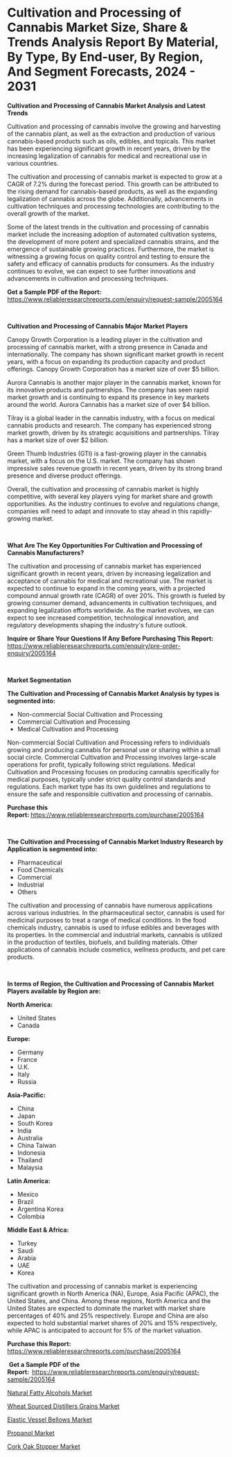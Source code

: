 <p><h1>Cultivation and Processing of Cannabis Market Size, Share & Trends Analysis Report By Material, By Type, By End-user, By Region, And Segment Forecasts, 2024 - 2031</h1></p><p><strong>Cultivation and Processing of Cannabis Market Analysis and Latest Trends</strong></p>
<p><p>Cultivation and processing of cannabis involve the growing and harvesting of the cannabis plant, as well as the extraction and production of various cannabis-based products such as oils, edibles, and topicals. This market has been experiencing significant growth in recent years, driven by the increasing legalization of cannabis for medical and recreational use in various countries.</p><p>The cultivation and processing of cannabis market is expected to grow at a CAGR of 7.2% during the forecast period. This growth can be attributed to the rising demand for cannabis-based products, as well as the expanding legalization of cannabis across the globe. Additionally, advancements in cultivation techniques and processing technologies are contributing to the overall growth of the market.</p><p>Some of the latest trends in the cultivation and processing of cannabis market include the increasing adoption of automated cultivation systems, the development of more potent and specialized cannabis strains, and the emergence of sustainable growing practices. Furthermore, the market is witnessing a growing focus on quality control and testing to ensure the safety and efficacy of cannabis products for consumers. As the industry continues to evolve, we can expect to see further innovations and advancements in cultivation and processing techniques.</p></p>
<p><strong>Get a Sample PDF of the Report:&nbsp;</strong> <a href="https://www.reliableresearchreports.com/enquiry/request-sample/2005164">https://www.reliableresearchreports.com/enquiry/request-sample/2005164</a></p>
<p>&nbsp;</p>
<p><strong>Cultivation and Processing of Cannabis Major Market Players</strong></p>
<p><p>Canopy Growth Corporation is a leading player in the cultivation and processing of cannabis market, with a strong presence in Canada and internationally. The company has shown significant market growth in recent years, with a focus on expanding its production capacity and product offerings. Canopy Growth Corporation has a market size of over $5 billion.</p><p>Aurora Cannabis is another major player in the cannabis market, known for its innovative products and partnerships. The company has seen rapid market growth and is continuing to expand its presence in key markets around the world. Aurora Cannabis has a market size of over $4 billion.</p><p>Tilray is a global leader in the cannabis industry, with a focus on medical cannabis products and research. The company has experienced strong market growth, driven by its strategic acquisitions and partnerships. Tilray has a market size of over $2 billion.</p><p>Green Thumb Industries (GTI) is a fast-growing player in the cannabis market, with a focus on the U.S. market. The company has shown impressive sales revenue growth in recent years, driven by its strong brand presence and diverse product offerings.</p><p>Overall, the cultivation and processing of cannabis market is highly competitive, with several key players vying for market share and growth opportunities. As the industry continues to evolve and regulations change, companies will need to adapt and innovate to stay ahead in this rapidly-growing market.</p></p>
<p>&nbsp;</p>
<p><strong>What Are The Key Opportunities For Cultivation and Processing of Cannabis Manufacturers?</strong></p>
<p><p>The cultivation and processing of cannabis market has experienced significant growth in recent years, driven by increasing legalization and acceptance of cannabis for medical and recreational use. The market is expected to continue to expand in the coming years, with a projected compound annual growth rate (CAGR) of over 20%. This growth is fueled by growing consumer demand, advancements in cultivation techniques, and expanding legalization efforts worldwide. As the market evolves, we can expect to see increased competition, technological innovation, and regulatory developments shaping the industry's future outlook.</p></p>
<p><strong>Inquire or Share Your Questions If Any Before Purchasing This Report:</strong> <a href="https://www.reliableresearchreports.com/enquiry/pre-order-enquiry/2005164">https://www.reliableresearchreports.com/enquiry/pre-order-enquiry/2005164</a></p>
<p>&nbsp;</p>
<p><strong>Market Segmentation</strong></p>
<p><strong>The Cultivation and Processing of Cannabis Market Analysis by types is segmented into:</strong></p>
<p><ul><li>Non-commercial Social Cultivation and Processing</li><li>Commercial Cultivation and Processing</li><li>Medical Cultivation and Processing</li></ul></p>
<p><p>Non-commercial Social Cultivation and Processing refers to individuals growing and producing cannabis for personal use or sharing within a small social circle. Commercial Cultivation and Processing involves large-scale operations for profit, typically following strict regulations. Medical Cultivation and Processing focuses on producing cannabis specifically for medical purposes, typically under strict quality control standards and regulations. Each market type has its own guidelines and regulations to ensure the safe and responsible cultivation and processing of cannabis.</p></p>
<p><strong>Purchase this Report:&nbsp;</strong><a href="https://www.reliableresearchreports.com/purchase/2005164">https://www.reliableresearchreports.com/purchase/2005164</a></p>
<p>&nbsp;</p>
<p><strong>The Cultivation and Processing of Cannabis Market Industry Research by Application is segmented into:</strong></p>
<p><ul><li>Pharmaceutical</li><li>Food Chemicals</li><li>Commercial</li><li>Industrial</li><li>Others</li></ul></p>
<p><p>The cultivation and processing of cannabis have numerous applications across various industries. In the pharmaceutical sector, cannabis is used for medicinal purposes to treat a range of medical conditions. In the food chemicals industry, cannabis is used to infuse edibles and beverages with its properties. In the commercial and industrial markets, cannabis is utilized in the production of textiles, biofuels, and building materials. Other applications of cannabis include cosmetics, wellness products, and pet care products.</p></p>
<p>&nbsp;</p>
<p><strong>In terms of Region, the Cultivation and Processing of Cannabis Market Players available by Region are:</strong></p>
<p>
    <p> <strong> North America: </strong>
        <ul>
            <li>United States</li>
            <li>Canada</li>
        </ul>
        </p> 
    <p> <strong> Europe: </strong>
        <ul>
            <li>Germany</li>
            <li>France</li>
            <li>U.K.</li>
            <li>Italy</li>
            <li>Russia</li>
        </ul>
        </p> 
    <p> <strong> Asia-Pacific: </strong>
        <ul>
            <li>China</li>
            <li>Japan</li>
            <li>South Korea</li>
            <li>India</li>
            <li>Australia</li>
            <li>China Taiwan</li>
            <li>Indonesia</li>
            <li>Thailand</li>
            <li>Malaysia</li>
        </ul>
        </p> 
    <p> <strong> Latin America: </strong>
        <ul>
            <li>Mexico</li>
            <li>Brazil</li>
            <li>Argentina Korea</li>
            <li>Colombia</li>
        </ul>
        </p> 
    <p> <strong> Middle East & Africa: </strong>
        <ul>
            <li>Turkey</li>
            <li>Saudi</li>
            <li>Arabia</li>
            <li>UAE</li>
            <li>Korea</li>
        </ul>
    </p>
    </p>
<p><p>The cultivation and processing of cannabis market is experiencing significant growth in North America (NA), Europe, Asia Pacific (APAC), the United States, and China. Among these regions, North America and the United States are expected to dominate the market with market share percentages of 40% and 25% respectively. Europe and China are also expected to hold substantial market shares of 20% and 15% respectively, while APAC is anticipated to account for 5% of the market valuation.</p></p>
<p><strong>Purchase this Report: </strong><a href="https://www.reliableresearchreports.com/purchase/2005164">https://www.reliableresearchreports.com/purchase/2005164</a></p>
<p>&nbsp;<strong>Get a Sample PDF of the Report:&nbsp;&nbsp;</strong><a href="https://www.reliableresearchreports.com/enquiry/request-sample/2005164">https://www.reliableresearchreports.com/enquiry/request-sample/2005164</a></p>
<p><strong></strong></p>
<p><p><a href="https://view.publitas.com/reportprime-1/natural-fatty-alcohols-market-analysis-and-market-size-global-industry-overview-market-segmentation-and-forecast-2024-to-2031/">Natural Fatty Alcohols Market</a></p><p><a href="https://three-jumbo-f6d.notion.site/Wheat-Sourced-Distillers-Grains-Market-Size-Growth-Outlook-from-2024-to-2031-projecting-at-Market--481a7fae78ab4fa2aa94b7df7c25b5ee">Wheat Sourced Distillers Grains Market</a></p><p><a href="https://noble-drawer-34c.notion.site/Elastic-Vessel-Bellows-Market-Size-Furnishes-Valuable-Information-Encompassing-Market-Share-Market--62135a3f40dd4ff5b808929648266f79">Elastic Vessel Bellows Market</a></p><p><a href="https://view.publitas.com/reportprime-1/propanol-market-provides-detailed-segmentation-of-this-market-based-on-type-application-and-region-and-forecast-for-the-period-from-2024-2031/">Propanol Market</a></p><p><a href="https://iodized-pantydraco-05c.notion.site/Cork-Oak-Stopper-Market-Growth-Market-Trends-COVID-19-Impact-and-Forecasts-for-period-from-2024--6dc7216eb9d5400c8ed6fb1d36b39f6c">Cork Oak Stopper Market</a></p></p>